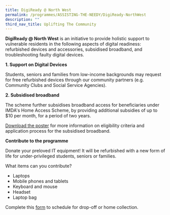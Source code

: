 ```yaml
---
title: DigiReady @ North West
permalink: /programmes/ASSISTING-THE-NEEDY/DigiReady-NorthWest
description: ""
third_nav_title: Uplifting The Community
---
```


**DigiReady @ North West** is an initiative to provide holistic support to vulnerable residents in the following aspects of digital readiness: refurbished devices and accessories, subsidised broadband, and troubleshooting faulty digital devices.

**1. Support on Digital Devices**

Students, seniors and families from low-income backgrounds may request for free refurbished devices through our community partners (e.g. Community Clubs and Social Service Agencies).

**2. Subsidised broadband**

The scheme further subsidises broadband access for beneficiaries under IMDA's Home Access Scheme, by providing additional subsidies of up to $10 per month, for a period of two years. 

 [Download the poster](https://www-cdc-gov-sg-admin.cwp.sg/images/librariesprovider4/images-nwcdc/programmes/assisting_the_needy/digiready_poster.jpg?sfvrsn=3be35dd4_2) for more information on eligibility criteria and application process for the subsidised broadband.

**Contribute to the programme**

Donate your preloved IT equipment! It will be refurbished with a new form of life for under-privileged students, seniors or families. 

What items can you contribute?  

*   Laptops
*   Mobile phones and tablets
*   Keyboard and mouse
*   Headset
*   Laptop bag

Complete this [form](https://www.go.gov.sg/digiready) to schedule for drop-off or home collection.